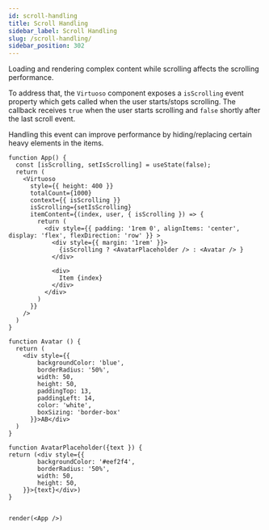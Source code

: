 ```yaml
---
id: scroll-handling
title: Scroll Handling
sidebar_label: Scroll Handling
slug: /scroll-handling/
sidebar_position: 302
---
```


Loading and rendering complex content while scrolling affects the scrolling performance.

To address that, the `Virtuoso` component exposes a `isScrolling` event property which gets called when the user starts/stops scrolling.
The callback receives `true` when the user starts scrolling and `false` shortly after the last scroll event.

Handling this event can improve performance by hiding/replacing certain heavy elements in the items.


```tsx live noInline
function App() {
  const [isScrolling, setIsScrolling] = useState(false);
  return (
    <Virtuoso
      style={{ height: 400 }}
      totalCount={1000}
      context={{ isScrolling }}
      isScrolling={setIsScrolling}
      itemContent={(index, user, { isScrolling }) => {
        return (
          <div style={{ padding: '1rem 0', alignItems: 'center', display: 'flex', flexDirection: 'row' }} >
            <div style={{ margin: '1rem' }}>
              {isScrolling ? <AvatarPlaceholder /> : <Avatar /> }
            </div>

            <div>
              Item {index}
            </div>
          </div>
        )
      }}
    />
  )
}

function Avatar () {
  return (
    <div style={{
        backgroundColor: 'blue',
        borderRadius: '50%',
        width: 50,
        height: 50,
        paddingTop: 13,
        paddingLeft: 14,
        color: 'white',
        boxSizing: 'border-box'
      }}>AB</div>
  )
}

function AvatarPlaceholder({text }) {
return (<div style={{
        backgroundColor: '#eef2f4',
        borderRadius: '50%',
        width: 50,
        height: 50,
    }}>{text}</div>)
}


render(<App />)
```

